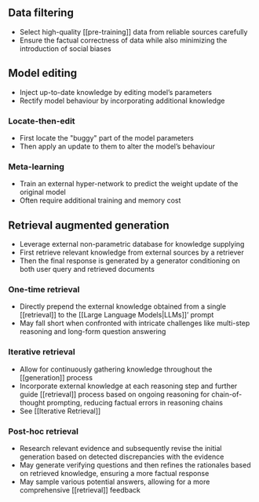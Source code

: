 ## Data filtering

- Select high-quality [[pre-training]] data from reliable sources carefully
- Ensure the factual correctness of data while also minimizing the introduction of social biases

## Model editing

- Inject up-to-date knowledge by editing model’s parameters
- Rectify model behaviour by incorporating additional knowledge

### Locate-then-edit

- First locate the "buggy" part of the model parameters
- Then apply an update to them to alter the model’s behaviour

### Meta-learning

- Train an external hyper-network to predict the weight update of the original model
- Often require additional training and memory cost

## Retrieval augmented generation

- Leverage external non-parametric database for knowledge supplying
- First retrieve relevant knowledge from external sources by a retriever
- Then the final response is generated by a generator conditioning on both user query and retrieved documents

### One-time retrieval

- Directly prepend the external knowledge obtained from a single [[retrieval]] to the [[Large Language Models|LLMs]]’ prompt
- May fall short when confronted with intricate challenges like multi-step reasoning and long-form question answering

### Iterative retrieval

- Allow for continuously gathering knowledge throughout the [[generation]] process
- Incorporate external knowledge at each reasoning step and further guide [[retrieval]] process based on ongoing reasoning for chain-of-thought prompting, reducing factual errors in reasoning chains
- See [[Iterative Retrieval]]

### Post-hoc retrieval

- Research relevant evidence and subsequently revise the initial generation based on detected discrepancies with the evidence
- May generate verifying questions and then refines the rationales based on retrieved knowledge, ensuring a more factual response
- May sample various potential answers, allowing for a more comprehensive [[retrieval]] feedback